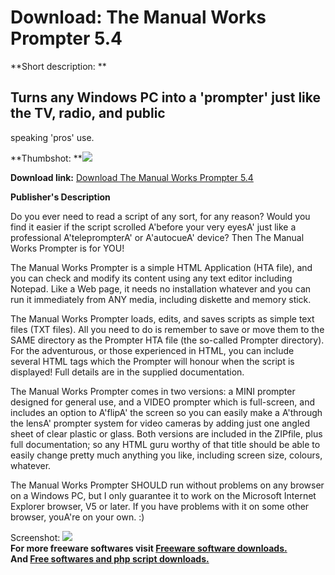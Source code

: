 # Download: The Manual Works Prompter 5.4

**Short description: **

## Turns any Windows PC into a 'prompter' just like the TV, radio, and public
speaking 'pros' use.

  
**Thumbshot: **![](http://www.freewarefiles.com/screenshot/manwrksprmptr_md.gif)   
  
**Download link:** [Download The Manual Works Prompter 5.4](http://freesoftwares.boysofts.com/The-Manual-Works-Prompter_program_47311.html)  
  

**Publisher's Description**  
  

Do you ever need to read a script of any sort, for any reason? Would you find
it easier if the script scrolled A'before your very eyesA' just like a
professional A'teleprompterA' or A'autocueA' device? Then The Manual Works
Prompter is for YOU!

The Manual Works Prompter is a simple HTML Application (HTA file), and you can
check and modify its content using any text editor including Notepad. Like a
Web page, it needs no installation whatever and you can run it immediately
from ANY media, including diskette and memory stick.

The Manual Works Prompter loads, edits, and saves scripts as simple text files
(TXT files). All you need to do is remember to save or move them to the SAME
directory as the Prompter HTA file (the so-called Prompter directory). For the
adventurous, or those experienced in HTML, you can include several HTML tags
which the Prompter will honour when the script is displayed! Full details are
in the supplied documentation.

The Manual Works Prompter comes in two versions: a MINI prompter designed for
general use, and a VIDEO prompter which is full-screen, and includes an option
to A'flipA' the screen so you can easily make a A'through the lensA' prompter
system for video cameras by adding just one angled sheet of clear plastic or
glass. Both versions are included in the ZIPfile, plus full documentation; so
any HTML guru worthy of that title should be able to easily change pretty much
anything you like, including screen size, colours, whatever.

The Manual Works Prompter SHOULD run without problems on any browser on a
Windows PC, but I only guarantee it to work on the Microsoft Internet Explorer
browser, V5 or later. If you have problems with it on some other browser,
youA're on your own. :)

  
  
Screenshot: ![](http://www.freewarefiles.com/screenshot/manwrksprmptr.gif)  
**For more freeware softwares visit [Freeware software downloads.](http://freesoftwares.boysofts.com/)**   
**And [Free softwares and php script downloads.](http://www.boysofts.com/)**

